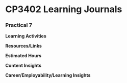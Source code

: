 # CP3402 Learning Journals
### **Practical 7**  


**Learning Activities**  


**Resources/Links**


**Estimated Hours**  


**Content Insights**  


**Career/Employability/Learning Insights**  
